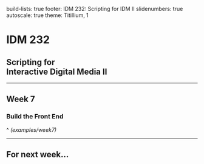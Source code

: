 build-lists: true
footer: IDM 232: Scripting for IDM II
slidenumbers: true
autoscale: true
theme: Titillium, 1

# IDM 232
## Scripting for<br>Interactive Digital Media II

---

## Week 7
### Build the Front End

^ _(examples/week7)_

---

## For next week...
